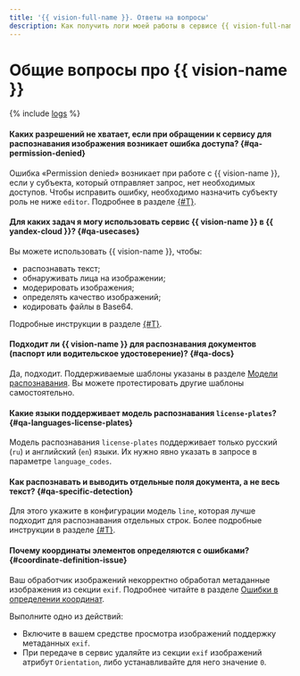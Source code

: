 ```yaml
---
title: '{{ vision-full-name }}. Ответы на вопросы'
description: Как получить логи моей работы в сервисе {{ vision-full-name }}? Ответы на этот и другие вопросы в данной статье.
---
```


# Общие вопросы про {{ vision-name }}

{% include [logs](../../_qa/logs.md) %}

#### Каких разрешений не хватает, если при обращении к сервису для распознавания изображения возникает ошибка доступа? {#qa-permission-denied}

Ошибка «Permission denied» возникает при работе с {{ vision-name }}, если у субъекта, который отправляет запрос, нет необходимых доступов. Чтобы исправить ошибку, необходимо назначить субъекту роль не ниже `editor`. Подробнее в разделе [{#T}](../security/index.md).

#### Для каких задач я могу использовать сервис {{ vision-name }} в {{ yandex-cloud }}? {#qa-usecases}

Вы можете использовать {{ vision-name }}, чтобы:
  * распознавать текст;
  * обнаруживать лица на изображении;
  * модерировать изображения;
  * определять качество изображений;
  * кодировать файлы в Base64.

Подробные инструкции в разделе [{#T}](../operations/index.md).

#### Подходит ли {{ vision-name }} для распознавания документов (паспорт или водительское удостоверение)? {#qa-docs}

Да, подходит. Поддерживаемые шаблоны указаны в разделе [Модели распознавания](../concepts/ocr/template-recognition.md#models). Вы можете протестировать другие шаблоны самостоятельно.

#### Какие языки поддерживает модель распознавания `license-plates`? {#qa-languages-license-plates}

Модель распознавания `license-plates` поддерживает только русский (`ru`) и английский (`en`) языки. Их нужно явно указать в запросе в параметре `language_codes`.

#### Как распознавать и выводить отдельные поля документа, а не весь текст? {#qa-specific-detection}

Для этого укажите в конфигурации модель `line`, которая лучше подходит для распознавания отдельных строк. Более подробные инструкции в разделе [{#T}](../operations/ocr/text-detection-single-line.md#vision-line-recognition).

#### Почему координаты элементов определяются с ошибками? {#coordinate-definition-issue}

Ваш обработчик изображений некорректно обработал метаданные изображения из секции `exif`. Подробнее читайте в разделе [Ошибки в определении координат](../concepts/ocr/index.md#coordinate-definition-issue).

Выполните одно из действий:

* Включите в вашем средстве просмотра изображений поддержку метаданных `exif`.
* При передаче в сервис удаляйте из секции `exif` изображений атрибут `Orientation`, либо устанавливайте для него значение `0`.